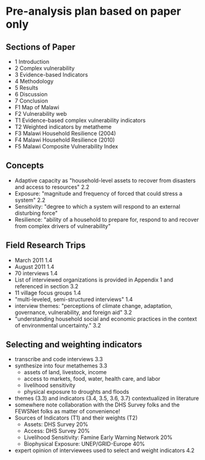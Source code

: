 # Pre-analysis plan based on paper only

## Sections of Paper
- 1 Introduction
- 2 Complex vulnerability
- 3 Evidence-based Indicators
- 4 Methodology
- 5 Results
- 6 Discussion
- 7 Conclusion
- F1 Map of Malawi
- F2 Vulnerability web
- T1 Evidence-based complex vulnerability indicators
- T2 Weighted indicators by metatheme
- F3 Malawi Household Resilience (2004)
- F4 Malawi Household Resilience (2010)
- F5 Malawi Composite Vulnerability Index

## Concepts
- Adaptive capacity as "household-level assets to recover from disasters and access to resources" 2.2
- Exposure: "magnitude and frequency of forced that could stress a system" 2.2
- Sensitivity: "degree to which a system will respond to an external disturbing force"
- Resilience: "ability of a household to prepare for, respond to and recover from complex drivers of vulnerability"

## Field Research Trips
- March 2011 1.4
- August 2011 1.4
- 70 interviews 1.4
- List of interviewed organizations is provided in Appendix 1 and referenced in section 3.2
- 11 village focus groups 1.4
- "multi-leveled, semi-structured interviews" 1.4
- interview themes: "perceptions of climate change, adaptation, governance, vulnerability, and foreign aid" 3.2
- "understanding household social and economic practices in the context of environmental uncertainty." 3.2

## Selecting and weighting indicators
- transcribe and code interviews 3.3
- synthesize into four metathemes 3.3
  - assets of land, livestock, income
  - access to markets, food, water, health care, and labor
  - livelihood sensitivity
  - physical exposure to droughts and floods
- themes (3.3) and indicators (3.4, 3.5, 3.6, 3.7) contextualized in literature
- somewhere note collaboration with the DHS Survey folks and the FEWSNet folks as matter of convenience!
- Sources of Indicators (T1) and their weights (T2)
  - Assets: DHS Survey 20%
  - Access: DHS Survey 20%
  - Livelihood Sensitivity: Famine Early Warning Network 20%
  - Biophysical Exposure: UNEP/GRID-Europe 40%
- expert opinion of interviewees used to select and weight indicators 4.2
